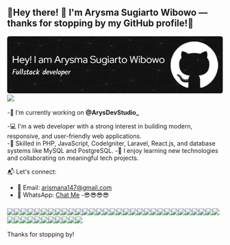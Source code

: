 ## 🌟Hey there! 👋 I'm Arysma Sugiarto Wibowo — thanks for stopping by my GitHub profile!👋

![](img/header2.png)
![](https://media2.giphy.com/media/v1.Y2lkPTc5MGI3NjExM29jNWtndnE0cHRreW80MmplbjF0M2hkNHFwNDBxN2FoMnNocHhwcSZlcD12MV9pbnRlcm5hbF9naWZfYnlfaWQmY3Q9Zw/tx8UtrSC02lXO/giphy.gif) 

-🔭 I’m currently working on **@ArysDevStudio_**

-💻 I'm a web developer with a strong interest in building modern, responsive, and user-friendly web applications.  
-🔧 Skilled in PHP, JavaScript, CodeIgniter, Laravel, React.js, and database systems like MySQL and PostgreSQL.
-🚀 I enjoy learning new technologies and collaborating on meaningful tech projects.

📬 Let's connect:
- 📧 Email: arismana147@gmail.com  
- 💬 WhatsApp: [Chat Me](https://wa.me/6282171737263)
-😎😎😎😎
###
<img src="https://img.shields.io/badge/HTML5-E34F26?style=for-the-badge&logo=html5&logoColor=white" /><img src="https://img.shields.io/badge/CSS3-1572B6?style=for-the-badge&logo=css3&logoColor=white" /><img src="https://img.shields.io/badge/JavaScript-323330?style=for-the-badge&logo=javascript&logoColor=F7DF1E" /><img src="https://img.shields.io/badge/json-5E5C5C?style=for-the-badge&logo=json&logoColor=white" /><img src="https://img.shields.io/badge/PHP-777BB4?style=for-the-badge&logo=php&logoColor=white" /><img src="https://img.shields.io/badge/JAVA-f0f0f0?style=for-the-badge&logo=java&logoColor=white" /><img src="https://img.shields.io/badge/MariaDB-003545?style=for-the-badge&logo=mariadb&logoColor=white" /><img src="https://img.shields.io/badge/MySQL-005C84?style=for-the-badge&logo=mysql&logoColor=white" /><img src="https://img.shields.io/badge/PostgreSQL-316192?style=for-the-badge&logo=postgresql&logoColor=white" /><img src="https://img.shields.io/badge/phpmyadmin-6C78AF?style=for-the-badge&logo=phpmyadmin&logoColor=white" /><img src="https://img.shields.io/badge/Sqlite-003B57?style=for-the-badge&logo=sqlite&logoColor=white" /><img src="https://img.shields.io/badge/Microsoft%20SQL%20Server-CC2927?style=for-the-badge&logo=microsoft%20sql%20server&logoColor=white"/><img src="https://img.shields.io/badge/Canva-%2300C4CC.svg?&style=for-the-badge&logo=Canva&logoColor=white" /><img src="https://img.shields.io/badge/ChatGPT-74aa9c?style=for-the-badge&logo=openai&logoColor=white"/><img src="https://img.shields.io/badge/github%20copilot-000000?style=for-the-badge&logo=githubcopilot&logoColor=white"><img src="https://img.shields.io/badge/Google%20Gemini-8E75B2?style=for-the-badge&logo=googlegemini&logoColor=white"><img src="https://img.shields.io/badge/Wordpress-21759B?style=for-the-badge&logo=wordpress&logoColor=white"><img src="https://img.shields.io/badge/Bitcoin-000000?style=for-the-badge&logo=bitcoin&logoColor=white"><img src="https://img.shields.io/badge/Bootstrap-563D7C?style=for-the-badge&logo=bootstrap&logoColor=white"><img src="https://img.shields.io/badge/Codeigniter-EF4223?style=for-the-badge&logo=codeigniter&logoColor=white"/><img src="https://img.shields.io/badge/Composer-885630?style=for-the-badge&logo=Composer&logoColor=white"/><img src="https://img.shields.io/badge/Font_Awesome-339AF0?style=for-the-badge&logo=fontawesome&logoColor=white"><img src="https://img.shields.io/badge/Laravel-FF2D20?style=for-the-badge&logo=laravel&logoColor=white"><img src="https://img.shields.io/badge/Node%20js-339933?style=for-the-badge&logo=nodedotjs&logoColor=white"><img src="https://img.shields.io/badge/Postman-FF6C37?style=for-the-badge&logo=Postman&logoColor=white"><img src="https://img.shields.io/badge/React-20232A?style=for-the-badge&logo=react&logoColor=61DAFB"><img src="https://img.shields.io/badge/Discord-5865F2?style=for-the-badge&logo=discord&logoColor=white"><img src="https://img.shields.io/badge/Google%20Meet-00897B?style=for-the-badge&logo=google-meet&logoColor=white"><img src="https://img.shields.io/badge/Zoom-2D8CFF?style=for-the-badge&logo=zoom&logoColor=white"><img src="https://img.shields.io/badge/IntelliJ_IDEA-000000.svg?style=for-the-badge&logo=intellij-idea&logoColor=white"><img src="https://img.shields.io/badge/VSCode-0078D4?style=for-the-badge&logo=visual%20studio%20code&logoColor=white"><img src="https://img.shields.io/badge/Visual_Studio-5C2D91?style=for-the-badge&logo=visual%20studio&logoColor=white"><img src="https://img.shields.io/badge/React_Native-20232A?style=for-the-badge&logo=react&logoColor=61DAFB"><img src="https://img.shields.io/badge/Microsoft_Office-D83B01?style=for-the-badge&logo=microsoft-office&logoColor=white"><img src="https://img.shields.io/badge/Microsoft_Excel-217346?style=for-the-badge&logo=microsoft-excel&logoColor=white"><img src="https://img.shields.io/badge/Microsoft_PowerPoint-B7472A?style=for-the-badge&logo=microsoft-powerpoint&logoColor=white"><img src="https://img.shields.io/badge/Microsoft_Word-2B579A?style=for-the-badge&logo=microsoft-word&logoColor=white"><img src="https://img.shields.io/badge/Hibernate-59666C?style=for-the-badge&logo=Hibernate&logoColor=white"><img src="https://img.shields.io/badge/Windows-0078D6?style=for-the-badge&logo=windows&logoColor=white"><img src="https://img.shields.io/badge/GitLab-330F63?style=for-the-badge&logo=gitlab&logoColor=white"><img src="https://img.shields.io/badge/GitHub-100000?style=for-the-badge&logo=github&logoColor=white"><img src="https://img.shields.io/badge/Google_Scholar-4285F4?style=for-the-badge&logo=google-scholar&logoColor=white">

Thanks for stopping by!
